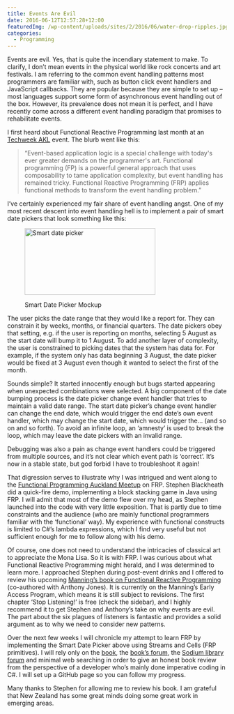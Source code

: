 ```yaml
---
title: Events Are Evil
date: 2016-06-12T12:57:28+12:00
featuredImg: /wp-content/uploads/sites/2/2016/06/water-drop-ripples.jpg
categories:
  - Programming
---
```

Events are evil. Yes, that is quite the incendiary statement to make. To clarify, I don’t mean events in the physical world like rock concerts and art festivals. I am referring to the common event handling patterns most programmers are familiar with, such as button click event handlers and JavaScript callbacks. They are popular because they are simple to set up – most languages support some form of asynchronous event handling out of the box. However, its prevalence does not mean it is perfect, and I have recently come across a different event handling paradigm that promises to rehabilitate events.

<!--more-->

I first heard about Functional Reactive Programming last month at an [Techweek AKL](/techweek-akl-2016/) event. The blurb went like this:

> “Event-based application logic is a special challenge with today's ever greater demands on the programmer's art. Functional programming (FP) is a powerful general approach that uses composability to tame application complexity, but event handling has remained tricky. Functional Reactive Programming (FRP) applies functional methods to transform the event handling problem.”

I’ve certainly experienced my fair share of event handling angst. One of my most recent descent into event handling hell is to implement a pair of smart date pickers that look something like this:<figure id="attachment_148" style="width: 300px" class="wp-caption aligncenter">

<img class="wp-image-148 size-medium" src="/wp-content/uploads/sites/2/2016/06/Smart-Date-Picker.png" alt="Smart date picker" width="300" height="153" srcset="/wp-content/uploads/sites/2/2016/06/Smart-Date-Picker.png 300w, /wp-content/uploads/sites/2/2016/06/Smart-Date-Picker.png 570w" sizes="(max-width: 300px) 100vw, 300px" /><figcaption class="wp-caption-text">Smart Date Picker Mockup</figcaption></figure> 

The user picks the date range that they would like a report for. They can constrain it by weeks, months, or financial quarters. The date pickers obey that setting, e.g. if the user is reporting on months, selecting 5 August as the start date will bump it to 1 August. To add another layer of complexity, the user is constrained to picking dates that the system has data for. For example, if the system only has data beginning 3 August, the date picker would be fixed at 3 August even though it wanted to select the first of the month.

Sounds simple? It started innocently enough but bugs started appearing when unexpected combinations were selected. A big component of the date bumping process is the date picker change event handler that tries to maintain a valid date range. The start date picker’s change event handler can change the end date, which would trigger the end date’s own event handler, which may change the start date, which would trigger the… (and so on and so forth). To avoid an infinite loop, an ‘amnesty’ is used to break the loop, which may leave the date pickers with an invalid range.

Debugging was also a pain as change event handlers could be triggered from multiple sources, and it’s not clear which event path is ‘correct’. It’s now in a stable state, but god forbid I have to troubleshoot it again!

That digression serves to illustrate why I was intrigued and went along to the [Functional Programming Auckland Meetup](http://www.meetup.com/Functional-Programming-Auckland/) on FRP. Stephen Blackheath did a quick-fire demo, implementing a block stacking game in Java using FRP. I will admit that most of the demo flew over my head, as Stephen launched into the code with very little exposition. That is partly due to time constraints and the audience (who are mainly functional programmers familiar with the ‘functional’ way). My experience with functional constructs is limited to C#’s lambda expressions, which I find very useful but not sufficient enough for me to follow along with his demo.

Of course, one does not need to understand the intricacies of classical art to appreciate the Mona Lisa. So it is with FRP. I was curious about what Functional Reactive Programming might herald, and I was determined to learn more. I approached Stephen during post-event drinks and I offered to review his upcoming [Manning’s book on Functional Reactive Programming](https://www.manning.com/books/functional-reactive-programming) (co-authored with Anthony Jones). It is currently on the Manning’s Early Access Program, which means it is still subject to revisions. The first chapter ‘Stop Listening!’ is free (check the sidebar), and I highly recommend it to get Stephen and Anthony’s take on why events are evil. The part about the six plagues of listeners is fantastic and provides a solid argument as to why we need to consider new patterns.

Over the next few weeks I will chronicle my attempt to learn FRP by implementing the Smart Date Picker above using Streams and Cells (FRP primitives). I will rely only on the [book](https://www.manning.com/books/functional-reactive-programming), the [book’s forum](https://forums.manning.com/forums/functional-reactive-programming), the [Sodium library forum](http://sodium.nz/) and minimal web searching in order to give an honest book review from the perspective of a developer who’s mainly done imperative coding in C#. I will set up a GitHub page so you can follow my progress.

Many thanks to Stephen for allowing me to review his book. I am grateful that New Zealand has some great minds doing some great work in emerging areas.